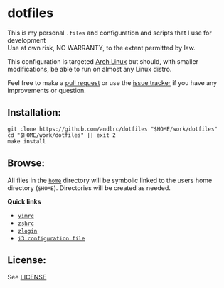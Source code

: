# dotfiles

This is my personal `.files` and configuration and scripts that I use for
development  
Use at own risk, NO WARRANTY, to the extent permitted by law.

This configuration is targeted [Arch Linux][arch] but should, with smaller
modifications, be able to run on almost any Linux distro.

Feel free to make a [pull request][pulls] or use the [issue tracker][issues] if
you have any improvements or question.

Installation:
------------

	git clone https://github.com/andlrc/dotfiles "$HOME/work/dotfiles"
	cd "$HOME/work/dotfiles" || exit 2
	make install

Browse:
-------

All files in the [`home`](home) directory will be symbolic linked to the users
home directory (`$HOME`). Directories will be created as needed.

**Quick links**

* [`vimrc`](home/.vim/vimrc)
* [`zshrc`](home/.zshrc)
* [`zlogin`](home/.zlogin)
* [`i3 configuration file`](home/.i3/config)

License:
--------

See [LICENSE](LICENSE)

[arch]: https://archlinux.org
[pulls]: https://github.com/andlrc/dotfiles/pulls
[issues]: https://github.com/andlrc/dotfiles/issues
